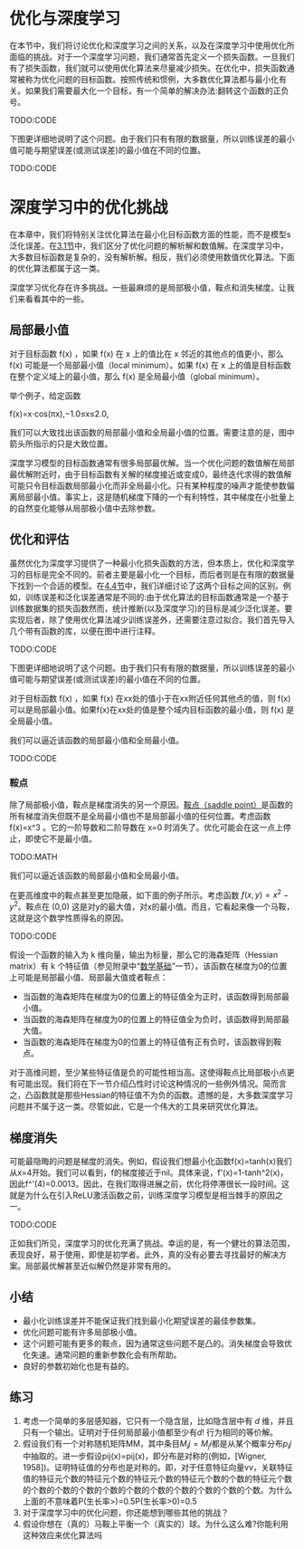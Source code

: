 

<!--
 * @version:
 * @Author:  StevenJokes https://github.com/StevenJokes
 * @Date: 2020-07-03 15:24:55
 * @LastEditors:  StevenJokes https://github.com/StevenJokes
 * @LastEditTime: 2020-07-03 16:22:18
 * @Description:translate
 * @TODO::MATH
 * @Reference:https://zh.d2l.ai/chapter_optimization/optimization-intro.html
 * http://preview.d2l.ai/d2l-en/PR-1102/chapter_optimization/optimization-intro.html
-->

# 优化与深度学习

在本节中，我们将讨论优化和深度学习之间的关系，以及在深度学习中使用优化所面临的挑战。对于一个深度学习问题，我们通常首先定义一个损失函数。一旦我们有了损失函数，我们就可以使用优化算法来尽量减少损失。在优化中，损失函数通常被称为优化问题的目标函数。按照传统和惯例，大多数优化算法都与最小化有关。如果我们需要最大化一个目标，有一个简单的解决办法:翻转这个函数的正负号。

TODO:CODE

下图更详细地说明了这个问题。由于我们只有有限的数据量，所以训练误差的最小值可能与期望误差(或测试误差)的最小值在不同的位置。

TODO:CODE

# 深度学习中的优化挑战

在本章中，我们将特别关注优化算法在最小化目标函数方面的性能，而不是模型s泛化误差。在[3.1节](http://preview.d2l.ai/d2l-en/PR-1102/chapter_linear-networks/linear-regression.html#sec-linear-regression)中，我们区分了优化问题的解析解和数值解。在深度学习中，大多数目标函数是复杂的，没有解析解。相反，我们必须使用数值优化算法。下面的优化算法都属于这一类。

深度学习优化存在许多挑战。一些最麻烦的是局部极小值，鞍点和消失梯度。让我们来看看其中的一些。

## 局部最小值

对于目标函数 f(x) ，如果 f(x) 在 x 上的值比在 x 邻近的其他点的值更小，那么 f(x) 可能是一个局部最小值（local minimum）。如果 f(x) 在 x 上的值是目标函数在整个定义域上的最小值，那么 f(x) 是全局最小值（global minimum）。

举个例子，给定函数

f(x)=x⋅cos(πx),−1.0≤x≤2.0,

我们可以大致找出该函数的局部最小值和全局最小值的位置。需要注意的是，图中箭头所指示的只是大致位置。

深度学习模型的目标函数通常有很多局部最优解。当一个优化问题的数值解在局部最优解附近时，由于目标函数有关解的梯度接近或变成0，最终迭代求得的数值解可能只令目标函数局部最小化而非全局最小化。只有某种程度的噪声才能使参数偏离局部最小值。事实上，这是随机梯度下降的一个有利特性，其中梯度在小批量上的自然变化能够从局部极小值中去除参数。

## 优化和评估

虽然优化为深度学习提供了一种最小化损失函数的方法，但本质上，优化和深度学习的目标是完全不同的。前者主要是最小化一个目标，而后者则是在有限的数据量下找到一个合适的模型。在[4.4节](http://preview.d2l.ai/d2l-en/PR-1102/chapter_multilayer-perceptrons/underfit-overfit.html#sec-model-selection)中，我们详细讨论了这两个目标之间的区别。例如，训练误差和泛化误差通常是不同的:由于优化算法的目标函数通常是一个基于训练数据集的损失函数然而，统计推断(以及深度学习)的目标是减少泛化误差。要实现后者，除了使用优化算法减少训练误差外，还需要注意过拟合。我们首先导入几个带有函数的库，以便在图中进行注释。

TODO:CODE

下图更详细地说明了这个问题。由于我们只有有限的数据量，所以训练误差的最小值可能与期望误差(或测试误差)的最小值在不同的位置。

对于目标函数 f(x) ，如果 f(x) 在xx处的值小于在xx附近任何其他点的值，则 f(x) 可以是局部最小值。如果f(x)在xx处的值是整个域内目标函数的最小值，则 f(x) 是全局最小值。

我们可以逼近该函数的局部最小值和全局最小值。

TODO:CODE



### 鞍点

除了局部极小值，鞍点是梯度消失的另一个原因。[鞍点（saddle point）](https://zh.wikipedia.org/wiki/Saddle_point)是函数的所有梯度消失但既不是全局最小值也不是局部最小值的任何位置。考虑函数 f(x)=x^3 。它的一阶导数和二阶导数在 x=0 时消失了。优化可能会在这一点上停止，即使它不是最小值。

TODO:MATH

我们可以逼近该函数的局部最小值和全局最小值。

在更高维度中的鞍点甚至更加隐蔽，如下面的例子所示。考虑函数 $f(x,y)=x^2-y^2$。鞍点在 (0,0) 这是对y的最大值，对x的最小值。而且，它看起来像一个马鞍，这就是这个数学性质得名的原因。

TODO:CODE

假设一个函数的输入为 k 维向量，输出为标量，那么它的海森矩阵（Hessian matrix）有 k 个特征值（参见附录中“[数学基础](http://preview.d2l.ai/d2l-en/PR-1102/chapter_appendix-mathematics-for-deep-learning/geometry-linear-algebraic-ops.html#sec-geometry-linear-algebraic-ops)”一节）。该函数在梯度为0的位置上可能是局部最小值、局部最大值或者鞍点：

- 当函数的海森矩阵在梯度为0的位置上的特征值全为正时，该函数得到局部最小值。
- 当函数的海森矩阵在梯度为0的位置上的特征值全为负时，该函数得到局部最大值。
- 当函数的海森矩阵在梯度为0的位置上的特征值有正有负时，该函数得到鞍点。

对于高维问题，至少某些特征值是负的可能性相当高。这使得鞍点比局部极小点更有可能出现。我们将在下一节介绍凸性时讨论这种情况的一些例外情况。简而言之，凸函数就是那些Hessian的特征值不为负的函数。遗憾的是，大多数深度学习问题并不属于这一类。尽管如此，它是一个伟大的工具来研究优化算法。

## 梯度消失

可能最隐晦的问题是梯度的消失。例如，假设我们想最小化函数f(x)=tanh(x)我们从x=4开始。我们可以看到，f的梯度接近于nil。具体来说，f'(x)=1-tanh^2(x)，因此f^'(4)=0.0013。因此，在我们取得进展之前，优化将停滞很长一段时间。这就是为什么在引入ReLU激活函数之前，训练深度学习模型是相当棘手的原因之一。

TODO:CODE

正如我们所见，深度学习的优化充满了挑战。幸运的是，有一个健壮的算法范围，表现良好，易于使用，即使是初学者。此外，真的没有必要去寻找最好的解决方案。局部最优解甚至近似解仍然是非常有用的。

## 小结

- 最小化训练误差并不能保证我们找到最小化期望误差的最佳参数集。
- 优化问题可能有许多局部极小值。
- 这个问题可能有更多的鞍点，因为通常这些问题不是凸的。消失梯度会导致优化失速。通常问题的重新参数化会有所帮助。
- 良好的参数初始化也是有益的。

## 练习

1. 考虑一个简单的多层感知器，它只有一个隐含层，比如隐含层中有 $d$ 维，并且只有一个输出。证明对于任何局部最小值都至少有$d!$ 行为相同的等价解。
1. 假设我们有一个对称随机矩阵MM，其中条目$M_ij=M_ji$都是从某个概率分布$p_ij$中抽取的。进一步假设pij(x)=pij(x)，即分布是对称的(例如，[Wigner, 1958])。证明特征值的分布也是对称的。即，对于任意特征向量vv，关联特征值的特征元个数的特征元个数的特征元个数的特征元个数的个数的特征元个数的个数的个数的个数的个数的个数的个数的个数的个数的个数的个数。为什么上面的不意味着P(生长率>)=0.5P(生长率>0)=0.5
1. 对于深度学习中的优化问题，你还能想到哪些其他的挑战？
1. 假设你想在（真的）马鞍上平衡一个（真实的）球。为什么这么难?你能利用这种效应来优化算法吗


